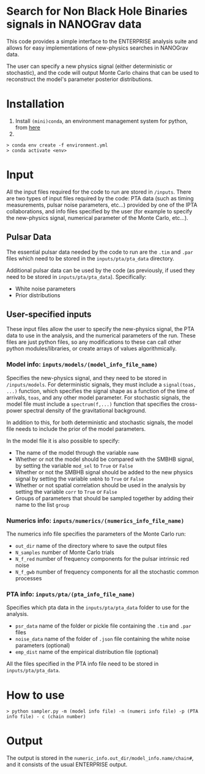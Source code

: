 # Search for Non Black Hole Binaries signals in NANOGrav data 

This code provides a simple interface to the ENTERPRISE analysis suite and allows for easy implementations of new-physics searches in NANOGrav data. 

The user can specify a new physics signal (either deterministic or stochastic), and the code will output Monte Carlo chains that can be used to reconstruct the model's parameter posterior distributions. 

# Installation 

1) Install `(mini)conda`, an environment management system for python, from [here](https://conda.io/projects/conda/en/latest/user-guide/install/index.html])
2)  

    > conda env create -f environment.yml
    > conda activate <env>

# Input 

All the input files required for the code to run are stored in `/inputs`. There are two types of input files required by the code: PTA data (such as timing measurements, pulsar noise parameters, etc...) provided by one of the IPTA collaborations, and info files specified by the user (for example to specify the new-physics signal, numerical parameter of the Monte Carlo, etc...).
## Pulsar Data

The essential pulsar data needed by the code to run are the `.tim` and `.par` files which need to be stored in the `inputs/pta/pta_data` directory. 

Additional pulsar data can be used by the code (as previously, if used they need to be stored in `inputs/pta/pta_data`). Specifically:

- White noise parameters
- Prior distributions 

## User-specified inputs

These input files allow the user to specify the new-physics signal, the PTA data to use in the analysis, and the numerical parameters of the run. These files are just python files, so any modifications to these can call other python modules/libraries, or create arrays of values algorithmically.


### Model info: `inputs/models/(model_info_file_name)`
Specifies the new-physics signal, and they need to be stored in `/inputs/models`. For deterministic signals, they must include a `signal(toas, ...)` function, which specifies the signal shape as a function of the time of arrivals, `toas`, and any other model parameter. For stochastic signals, the model file must include a `spectrum(f,...)` function that specifies the cross-power spectral density of the gravitational background. 

In addition to this, for both deterministic and stochastic signals, the model file needs to include the prior of the model parameters. 

In the model file it is also possible to specify:

- The name of the model through the variable `name`
- Whether or not the model should be compared with the SMBHB signal, by setting the variable `mod_sel` to `True` or `False`
- Whether or not the SMBHB signal should be added to the new physics signal by setting the variable `smbhb` to `True` or `False`
- Whether or not spatial correlation should be used in the analysis by setting the variable `corr` to `True` or `False`
- Groups of parameters that should be sampled together by adding their name to the list `group`


### Numerics info: `inputs/numerics/(numerics_info_file_name)`

The numerics info file specifies the parameters of the Monte Carlo run:

- `out_dir` name of the directory where to save the output files
- `N_samples` number of Monte Carlo trials 
- `N_f_red` number of frequency components for the pulsar intrinsic red noise 
- `N_f_gwb` number of frequency components for all the stochastic common processes 


### PTA info: `inputs/pta/(pta_info_file_name)`

Specifies which pta data in the `inputs/pta/pta_data` folder to use for the analysis. 

- `psr_data` name of the folder or pickle file containing the `.tim` and `.par` files
- `noise_data` name of the folder of `.json` file containing the white noise parameters (optional)
- `emp_dist` name of the empirical distribution file (optional)

All the files specified in the PTA info file need to be stored in `inputs/pta/pta_data`.

# How to use

    > python sampler.py -m (model info file) -n (numeri info file) -p (PTA info file) - c (chain number)


# Output

The output is stored in the `numeric_info.out_dir/model_info.name/chain#`, and it consists of the usual ENTERPRISE output. 
